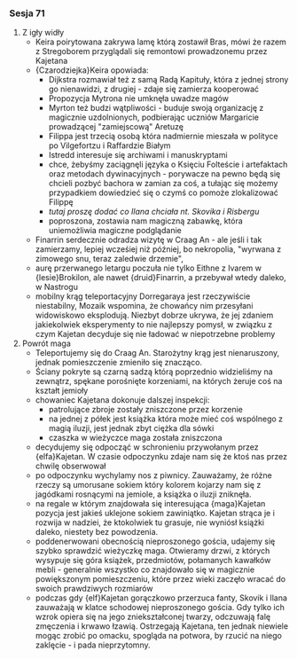 ### Sesja 71
1. Z igły widły
    - Keira poirytowana zakrywa lamę którą zostawił Bras, mówi że razem z Stregoborem przyglądali się remontowi prowadzonemu przez Kajetana
    - {Czarodziejka}Keira opowiada:
        - Dijkstra rozmawiał też z samą Radą Kapituły, która z jednej strony go nienawidzi, z drugiej - zdaje się zamierza kooperować
        - Propozycja Mytrona nie umknęła uwadze magów
        - Myrton też budzi wątpliwości - buduje swoją organizację z magicznie uzdolnionych, podbierając uczniów Margaricie prowadzącej "zamiejscową" Aretuzę
        - Filippa jest trzecią osobą która nadmiernie mieszała w polityce po Vilgefortzu i Raffardzie Białym
        - Istredd interesuje się archiwami i manuskryptami
        - chce, żebyśmy zaciągnęli języka o Księciu Folteście i artefaktach oraz metodach dywinacyjnych - porywacze na pewno będą się chcieli pozbyć bachora w zamian za coś, a tułając się możemy przypadkiem dowiedzieć się o czymś co pomoże zlokalizować Filippę
        - _tutaj proszę dodać co Ilana chciała nt. Skovika i Risbergu_
        - poproszona, zostawia nam magiczną zabawkę, która uniemożliwia magiczne podglądanie
    - Finarrin serdecznie odradza wizytę w Craag An - ale jeśli i tak zamierzamy, lepiej wcześiej niż później, bo nekropolia, "wyrwana z zimowego snu, teraz zaledwie drzemie",
    - aurę przerwanego letargu poczuła nie tylko Eithne z Ivarem w {lesie}Brokilon, ale nawet {druid}Finarrin, a przebywał wtedy daleko, w Nastrogu
    - mobilny krąg teleportacyjny Dorregaraya jest rzeczywiście niestabilny, Mozaik wspomina, że chowańcy nim przesyłani widowiskowo eksplodują. Niezbyt dobrze ukrywa, że jej zdaniem jakiekolwiek eksperymenty to nie najlepszy pomysł, w związku z czym Kajetan decyduje się nie ładować w niepotrzebne problemy
2. Powrót maga
    - Teleportujemy się do Craag An. Starożytny krąg jest nienaruszony, jednak pomieszczenie zmieniło się znacząco.
    - Ściany pokryte są czarną sadzą którą poprzednio widzieliśmy na zewnątrz, spękane porośnięte korzeniami, na których żeruje coś na kształt jemioły
    - chowaniec Kajetana dokonuje dalszej inspekcji:
        - patrolujące zbroje zostały zniszczone przez korzenie
        - na jednej z półek jest książka która może mieć coś wspólnego z magią iluzji, jest jednak zbyt ciężka dla sówki
        - czaszka w wieżyczce maga została zniszczona
    - decydujemy się odpocząć w schronieniu przywołanym przez {elfa}Kajetan. W czasie odpoczynku zdaje nam się że ktoś nas przez chwilę obserwował
    - po odpoczynku wychylamy nos z piwnicy. Zauważamy, że różne rzeczy są umorusane sokiem który kolorem kojarzy nam się z jagódkami rosnącymi na jemiole, a książka o iluzji zniknęła.
    - na regale w którym znajdowała się interesująca {maga}Kajetan pozycja jest jakieś uklejone sokiem zawiniątko. Kajetan strąca je i rozwija w nadziei, że ktokolwiek tu grasuje, nie wyniósł książki daleko, niestety bez powodzenia.
    - poddenerwowani obecnością nieproszonego gościa, udajemy się szybko sprawdzić wieżyczkę maga. Otwieramy drzwi, z których wysypuje się góra książek, przedmiotów, połamanych kawałków mebli - generalnie wszystko co znajdowało się w magicznie powiększonym pomieszczeniu, które przez wieki zaczęło wracać do swoich prawdziwych rozmiarów
    - podczas gdy {elf}Kajetan gorączkowo przerzuca fanty, Skovik i Ilana zauważają w klatce schodowej nieproszonego gościa. Gdy tylko ich wzrok opiera się na jego zniekształconej twarzy, odczuwają falę zmęczenia i krwawo łzawią. Ostrzegają Kajetana, ten jednak niewiele mogąc zrobić po omacku, spogląda na potwora, by rzucić na niego zaklęcie - i pada nieprzytomny.